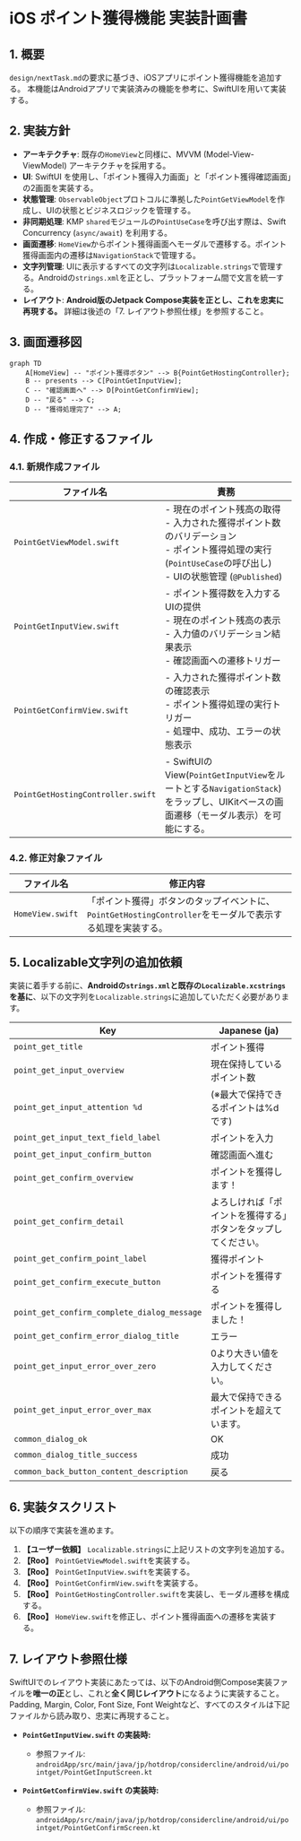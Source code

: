 # iOS ポイント獲得機能 実装計画書

## 1. 概要
`design/nextTask.md`の要求に基づき、iOSアプリにポイント獲得機能を追加する。
本機能はAndroidアプリで実装済みの機能を参考に、SwiftUIを用いて実装する。

## 2. 実装方針
- **アーキテクチャ**: 既存の`HomeView`と同様に、MVVM (Model-View-ViewModel) アーキテクチャを採用する。
- **UI**: SwiftUI を使用し、「ポイント獲得入力画面」と「ポイント獲得確認画面」の2画面を実装する。
- **状態管理**: `ObservableObject`プロトコルに準拠した`PointGetViewModel`を作成し、UIの状態とビジネスロジックを管理する。
- **非同期処理**: KMP `shared`モジュールの`PointUseCase`を呼び出す際は、Swift Concurrency (`async/await`) を利用する。
- **画面遷移**: `HomeView`からポイント獲得画面へモーダルで遷移する。ポイント獲得画面内の遷移は`NavigationStack`で管理する。
- **文字列管理**: UIに表示するすべての文字列は`Localizable.strings`で管理する。Androidの`strings.xml`を正とし、プラットフォーム間で文言を統一する。
- **レイアウト**: **Android版のJetpack Compose実装を正とし、これを忠実に再現する。** 詳細は後述の「7. レイアウト参照仕様」を参照すること。

## 3. 画面遷移図

```mermaid
graph TD
    A[HomeView] -- "ポイント獲得ボタン" --> B{PointGetHostingController};
    B -- presents --> C[PointGetInputView];
    C -- "確認画面へ" --> D[PointGetConfirmView];
    D -- "戻る" --> C;
    D -- "獲得処理完了" --> A;
```

## 4. 作成・修正するファイル
### 4.1. 新規作成ファイル
| ファイル名                                       | 責務                                                                                                                                                           |
| ------------------------------------------------ | -------------------------------------------------------------------------------------------------------------------------------------------------------------- |
| `PointGetViewModel.swift`                        | - 現在のポイント残高の取得<br>- 入力された獲得ポイント数のバリデーション<br>- ポイント獲得処理の実行 (`PointUseCase`の呼び出し)<br>- UIの状態管理 (`@Published`) |
| `PointGetInputView.swift`                        | - ポイント獲得数を入力するUIの提供<br>- 現在のポイント残高の表示<br>- 入力値のバリデーション結果表示<br>- 確認画面への遷移トリガー                               |
| `PointGetConfirmView.swift`                      | - 入力された獲得ポイント数の確認表示<br>- ポイント獲得処理の実行トリガー<br>- 処理中、成功、エラーの状態表示                                                       |
| `PointGetHostingController.swift`                | - SwiftUIのView(`PointGetInputView`をルートとする`NavigationStack`)をラップし、UIKitベースの画面遷移（モーダル表示）を可能にする。                               |

### 4.2. 修正対象ファイル
| ファイル名          | 修正内容                                           |
| ------------------- | -------------------------------------------------- |
| `HomeView.swift`    | 「ポイント獲得」ボタンのタップイベントに、`PointGetHostingController`をモーダルで表示する処理を実装する。 |

## 5. Localizable文字列の追加依頼
実装に着手する前に、**Androidの`strings.xml`と既存の`Localizable.xcstrings`を基に**、以下の文字列を`Localizable.strings`に追加していただく必要があります。

| Key                                       | Japanese (ja)                                          |
| ----------------------------------------- | ------------------------------------------------------ |
| `point_get_title`                         | ポイント獲得                                           |
| `point_get_input_overview`                | 現在保持しているポイント数                             |
| `point_get_input_attention %d`            | (※最大で保持できるポイントは%dです)                   |
| `point_get_input_text_field_label`        | ポイントを入力                                         |
| `point_get_input_confirm_button`          | 確認画面へ進む                                         |
| `point_get_confirm_overview`              | ポイントを獲得します！                                 |
| `point_get_confirm_detail`                | よろしければ「ポイントを獲得する」ボタンをタップしてください。 |
| `point_get_confirm_point_label`           | 獲得ポイント                                           |
| `point_get_confirm_execute_button`        | ポイントを獲得する                                     |
| `point_get_confirm_complete_dialog_message` | ポイントを獲得しました！                               |
| `point_get_confirm_error_dialog_title`    | エラー                                                 |
| `point_get_input_error_over_zero`         | 0より大きい値を入力してください。                      |
| `point_get_input_error_over_max`          | 最大で保持できるポイントを超えています。               |
| `common_dialog_ok`                        | OK                                                     |
| `common_dialog_title_success`             | 成功                                                   |
| `common_back_button_content_description`  | 戻る                                                   |

## 6. 実装タスクリスト
以下の順序で実装を進めます。

1.  **【ユーザー依頼】** `Localizable.strings`に上記リストの文字列を追加する。
2.  **【Roo】** `PointGetViewModel.swift`を実装する。
3.  **【Roo】** `PointGetInputView.swift`を実装する。
4.  **【Roo】** `PointGetConfirmView.swift`を実装する。
5.  **【Roo】** `PointGetHostingController.swift`を実装し、モーダル遷移を構成する。
6.  **【Roo】** `HomeView.swift`を修正し、ポイント獲得画面への遷移を実装する。

## 7. レイアウト参照仕様
SwiftUIでのレイアウト実装にあたっては、以下のAndroid側Compose実装ファイルを**唯一の正**とし、これと**全く同じレイアウト**になるように実装すること。Padding, Margin, Color, Font Size, Font Weightなど、すべてのスタイルは下記ファイルから読み取り、忠実に再現すること。

-   **`PointGetInputView.swift` の実装時:**
    -   参照ファイル: `androidApp/src/main/java/jp/hotdrop/considercline/android/ui/pointget/PointGetInputScreen.kt`

-   **`PointGetConfirmView.swift` の実装時:**
    -   参照ファイル: `androidApp/src/main/java/jp/hotdrop/considercline/android/ui/pointget/PointGetConfirmScreen.kt`
